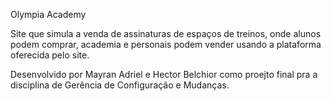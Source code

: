 Olympia Academy

Site que simula a venda de assinaturas de espaços de treinos, onde alunos podem comprar, academia e personais podem vender usando a plataforma oferecida pelo site.

Desenvolvido por Mayran Adriel e Hector Belchior como proejto final pra a disciplina de Gerência de Configuração e Mudanças.
